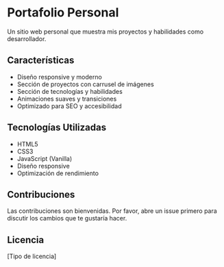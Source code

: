 # Portafolio Personal

Un sitio web personal que muestra mis proyectos y habilidades como desarrollador.

## Características

- Diseño responsive y moderno
- Sección de proyectos con carrusel de imágenes
- Sección de tecnologías y habilidades
- Animaciones suaves y transiciones
- Optimizado para SEO y accesibilidad

## Tecnologías Utilizadas

- HTML5
- CSS3
- JavaScript (Vanilla)
- Diseño responsive
- Optimización de rendimiento

## Contribuciones

Las contribuciones son bienvenidas. Por favor, abre un issue primero para discutir los cambios que te gustaría hacer.

## Licencia

[Tipo de licencia]
